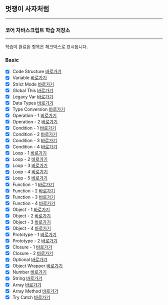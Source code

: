 ## 멋쟁이 사자처럼

---

### 코어 자바스크립트 학습 저장소

---

학습이 완료된 항목은 체크박스로 표시됩니다.

### Basic

- [x] Code Structure [바로가기](https://github.com/JWJung-99/Core-JavaScript/blob/01.core/client/chapter/core/01.codeStructure.js)
- [x] Variable [바로가기](https://github.com/JWJung-99/Core-JavaScript/blob/01.core/client/chapter/core/02.variables.js)
- [x] Strict Mode [바로가기](https://github.com/JWJung-99/Core-JavaScript/blob/01.core/client/chapter/core/03.strictMode.js)
- [x] Global This [바로가기](https://github.com/JWJung-99/Core-JavaScript/blob/01.core/client/chapter/core/04.globalThis.js)
- [x] Legacy Var [바로가기](https://github.com/JWJung-99/Core-JavaScript/blob/01.core/client/chapter/core/05.legacyVar.js)
- [x] Data Types [바로가기](https://github.com/JWJung-99/Core-JavaScript/blob/01.core/client/chapter/core/06.dataTypes.js)
- [x] Type Conversion [바로가기](https://github.com/JWJung-99/Core-JavaScript/blob/01.core/client/chapter/core/07.typeConversion.js)
- [x] Operation - 1 [바로가기](https://github.com/JWJung-99/Core-JavaScript/blob/01.core/client/chapter/core/08-1.operation.js)
- [x] Operation - 2 [바로가기](https://github.com/JWJung-99/Core-JavaScript/blob/01.core/client/chapter/core/08-2.operation.js)
- [x] Condition - 1 [바로가기](https://github.com/JWJung-99/Core-JavaScript/blob/01.core/client/chapter/core/09-1.condition.js)
- [x] Condition - 2 [바로가기](https://github.com/JWJung-99/Core-JavaScript/blob/01.core/client/chapter/core/09-2.condition.js)
- [x] Condition - 3 [바로가기](https://github.com/JWJung-99/Core-JavaScript/blob/01.core/client/chapter/core/09-3.condition.js)
- [x] Condition - 4 [바로가기](https://github.com/JWJung-99/Core-JavaScript/blob/01.core/client/chapter/core/09-4.condition.js)
- [x] Loop - 1 [바로가기](https://github.com/JWJung-99/Core-JavaScript/blob/01.core/client/chapter/core/10-1.loop.js)
- [x] Loop - 2 [바로가기](https://github.com/JWJung-99/Core-JavaScript/blob/01.core/client/chapter/core/10-2.loop.js)
- [x] Loop - 3 [바로가기](https://github.com/JWJung-99/Core-JavaScript/blob/01.core/client/chapter/core/10-3.loop.js)
- [x] Loop - 4 [바로가기](https://github.com/JWJung-99/Core-JavaScript/blob/01.core/client/chapter/core/10-4.loop.js)
- [x] Loop - 5 [바로가기](https://github.com/JWJung-99/Core-JavaScript/blob/01.core/client/chapter/core/10-5.loop.js)
- [x] Function - 1 [바로가기](https://github.com/JWJung-99/Core-JavaScript/blob/01.core/client/chapter/core/11-1.function.js)
- [x] Function - 2 [바로가기](https://github.com/JWJung-99/Core-JavaScript/blob/01.core/client/chapter/core/11-2.function.js)
- [x] Function - 3 [바로가기](https://github.com/JWJung-99/Core-JavaScript/blob/01.core/client/chapter/core/11-3.function.js)
- [x] Function - 4 [바로가기](https://github.com/JWJung-99/Core-JavaScript/blob/01.core/client/chapter/core/11-4.function.js)
- [x] Object - 1 [바로가기](https://github.com/JWJung-99/Core-JavaScript/blob/01.core/client/chapter/core/12-1.object.js)
- [x] Object - 2 [바로가기](https://github.com/JWJung-99/Core-JavaScript/blob/01.core/client/chapter/core/12-2.object.js)
- [x] Object - 3 [바로가기](https://github.com/JWJung-99/Core-JavaScript/blob/01.core/client/chapter/core/12-3.object.js)
- [x] Object - 4 [바로가기](https://github.com/JWJung-99/Core-JavaScript/blob/01.core/client/chapter/core/12-4.object.js)
- [x] Prototype - 1 [바로가기](https://github.com/JWJung-99/Core-JavaScript/blob/01.core/client/chapter/core/13-1.prototype.js)
- [x] Prototype - 2 [바로가기](https://github.com/JWJung-99/Core-JavaScript/blob/01.core/client/chapter/core/13-2.prototype.js)
- [x] Closure - 1 [바로가기](https://github.com/JWJung-99/Core-JavaScript/blob/01.core/client/chapter/core/14-1.closure.js)
- [x] Closure - 2 [바로가기](https://github.com/JWJung-99/Core-JavaScript/blob/01.core/client/chapter/core/14-2.closure.js)
- [x] Optional [바로가기](https://github.com/JWJung-99/Core-JavaScript/blob/01.core/client/chapter/core/15.optional.js)
- [x] Object Wrapper [바로가기](https://github.com/JWJung-99/Core-JavaScript/blob/01.core/client/chapter/core/16.objectWrapper.js)
- [x] Number [바로가기](https://github.com/JWJung-99/Core-JavaScript/blob/01.core/client/chapter/core/17.number.js)
- [x] String [바로가기](https://github.com/JWJung-99/Core-JavaScript/blob/01.core/client/chapter/core/18.string.js)
- [x] Array [바로가기](https://github.com/JWJung-99/Core-JavaScript/blob/01.core/client/chapter/core/19.array.js)
- [x] Array Method [바로가기](https://github.com/JWJung-99/Core-JavaScript/blob/01.core/client/chapter/core/20.arrayMethod.js)
- [x] Try Catch [바로가기](https://github.com/JWJung-99/Core-JavaScript/blob/01.core/client/chapter/core/21.tryCatch.js)